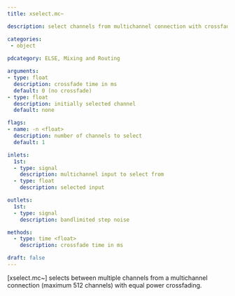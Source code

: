 ```yaml
---
title: xselect.mc~

description: select channels from multichannel connection with crossfade

categories:
 - object
 
pdcategory: ELSE, Mixing and Routing

arguments:
- type: float
  description: crossfade time in ms
  default: 0 (no crossfade)
- type: float
  description: initially selected channel
  default: none

flags:
- name: -n <float>
  description: number of channels to select 
  default: 1

inlets:
  1st:
  - type: signal
    description: multichannel input to select from
  - type: float
    description: selected input

outlets:
  1st:
  - type: signal
    description: bandlimited step noise

methods:
  - type: time <float>
    description: crossfade time in ms

draft: false
---
```


[xselect.mc~] selects between multiple channels from a multichannel connection (maximum 512 channels) with equal power crossfading.